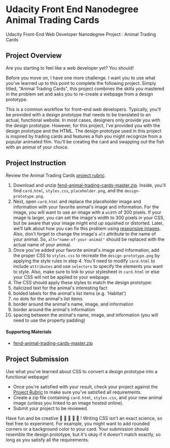 # Udacity Front End Nanodegree Animal Trading Cards
Udacity Front-End Web Developer Nanodegree Project : Animal Trading Cards

## Project Overview
Are you starting to feel like a web developer yet? You should!

Before you move on, I have one more challenge. I want you to use what you've learned up to this point to complete the following project. Simply titled, "Animal Trading Cards", this project combines the skills you mastered in the problem set and asks you to re-create a webpage from a design prototype.

This is a common workflow for front-end web developers. Typically, you'll be provided with a design prototype that needs to be translated to an actual, functional website. In most cases, designers only provide you with the design prototype. However, for this project, I've provided you with the design prototype and the HTML. The design prototype used in this project is inspired by trading cards and features a fish you might recognize from a popular animated film. You’ll be creating the card and swapping out the fish with an animal of your choice.

## Project Instruction
Review the Animal Trading Cards [project rubric](https://review.udacity.com/#!/projects/7428479271/rubric).

1. Download and unzip [fend-animal-trading-cards-master.zip](https://github.com/udacity/fend-animal-trading-cards/archive/master.zip). Inside, you'll find `card.html`, `styles.css`, `placeholder.png`, and the `design-prototype.png`.
2. Next, open `card.html` and replace the placeholder image and information with your favorite animal's image and information. For the image, you will want to use an image with a `width` of 300 pixels. If your image is larger, you can set the image's width to 300 pixels in your CSS, but be aware that your image might end up squished or distorted. Later, we’ll talk about how you can fix this problem using [responsive images](https://classroom.udacity.com/nanodegrees/nd001/parts/0011345404/modules/273669854375462/lessons/3532609279/concepts/39168787570923). Also, don't forget to change the image's `alt` attribute to the name of your animal. So, `alt="name-of-your-animal"` should be replaced with the actual name of your animal.
3. Once you've added your favorite animal's image and information, add the proper CSS to `styles.css` to recreate the `design-prototype.png` by applying the style rules in step 4. You’ll need to modify `card.html` to include `attributes` and use `selectors` to specify the elements you want to style. Also, make sure to link to your stylesheet in `card.html` or else your CSS will not be applied to your webpage.
4. The CSS should apply these styles to match the design prototype:
  1. italicized text for the animal's interesting fact
  2. bolded labels for the animal's list items (e.g. 'Habitat')
  3. no dots for the animal's list items
  4. border around the animal's name, image, and information
  5. border around the animal's information
  6. spacing between the animal's name, image, and information (you will need to use the property padding)
  
  #### Supporting Materials
  * [fend-animal-trading-cards-master.zip](https://github.com/udacity/fend-animal-trading-cards/archive/master.zip)
  
  ## Project Submission
Use what you've learned about CSS to convert a design prototype into a functional webpage!

* Once you're satisfied with your result, check your project against the [Project Rubric](https://review.udacity.com/#!/projects/7428479271/rubric) to make sure you've satisfied all requirements.
* Create a zip file containing `card.html`, `styles.css`, and your new animal image (unless you linked to an image hosted online).
* Submit your project to be reviewed.

Have fun and be creative 🐠 🐍 🐅 🐼 🐫 ! Writing CSS isn't an exact science, so feel free to experiment. For example, you might want to add rounded corners or a background color to your card. Your submission should resemble the design prototype, but it's okay if it doesn't match exactly, so long as you satisfy all the requirements.
